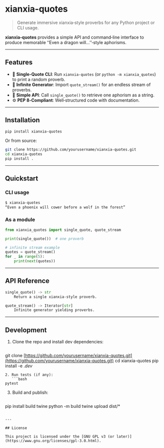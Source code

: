# xianxia-quotes

> Generate immersive xianxia‑style proverbs for any Python project or CLI usage.

**xianxia-quotes** provides a simple API and command‑line interface to produce memorable ‘‘Even a dragon will…’’‑style aphorisms.

---

## Features

* 🐉 **Single‑Quote CLI**: Run `xianxia-quotes` (or `python -m xianxia_quotes`) to print a random proverb.
* 📜 **Infinite Generator**: Import `quote_stream()` for an endless stream of proverbs.
* 🎯 **Simple API**: Call `single_quote()` to retrieve one aphorism as a string.
* ⚙️ **PEP 8‑Compliant**: Well‑structured code with documentation.

---

## Installation

```bash
pip install xianxia-quotes
```

Or from source:

```bash
git clone https://github.com/yourusername/xianxia-quotes.git
cd xianxia-quotes
pip install .
```

---

## Quickstart

### CLI usage

```bash
$ xianxia-quotes
“Even a phoenix will cower before a wolf in the forest”
```

### As a module

```python
from xianxia_quotes import single_quote, quote_stream

print(single_quote())  # one proverb

# infinite stream example
quotes = quote_stream()
for _ in range(5):
    print(next(quotes))
```

---

## API Reference

```python
single_quote() -> str
    Return a single xianxia‑style proverb.

quote_stream() -> Iterator[str]
    Infinite generator yielding proverbs.
```

---

## Development

1. Clone the repo and install dev dependencies:

   ```bash
   ```

git clone [https://github.com/yourusername/xianxia-quotes.git](https://github.com/yourusername/xianxia-quotes.git) cd xianxia-quotes pip install -e .$dev$

````
2. Run tests (if any):
   ```bash
pytest
````

3. Build and publish:

   ```bash
   ```

pip install build twine python -m build twine upload dist/\*

```

---

## License

This project is licensed under the [GNU GPL v3 (or later)](https://www.gnu.org/licenses/gpl-3.0.html).

```
